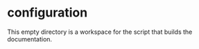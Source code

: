 configuration
===

This empty directory is a workspace for the script that builds the documentation.
